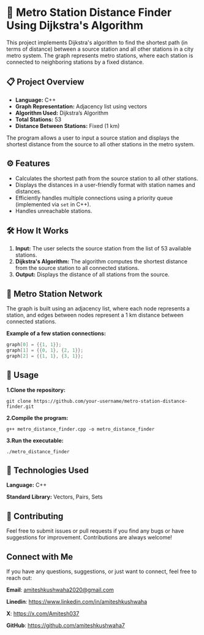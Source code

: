 # 🚉 Metro Station Distance Finder Using Dijkstra's Algorithm 

This project implements Dijkstra's algorithm to find the shortest path (in terms of distance) between a source station and all other stations in a city metro system. The graph represents metro stations, where each station is connected to neighboring stations by a fixed distance.

## 📋 Project Overview

- **Language:** C++
- **Graph Representation:** Adjacency list using vectors
- **Algorithm Used:** Dijkstra’s Algorithm
- **Total Stations:** 53
- **Distance Between Stations:** Fixed (1 km)

The program allows a user to input a source station and displays the shortest distance from the source to all other stations in the metro system.

## ⚙️ Features

- Calculates the shortest path from the source station to all other stations.
- Displays the distances in a user-friendly format with station names and distances.
- Efficiently handles multiple connections using a priority queue (implemented via `set` in C++).
- Handles unreachable stations.

## 🛠 How It Works

1. **Input:** The user selects the source station from the list of 53 available stations.
2. **Dijkstra's Algorithm:** The algorithm computes the shortest distance from the source station to all connected stations.
3. **Output:** Displays the distance of all stations from the source.

## 📍 Metro Station Network

The graph is built using an adjacency list, where each node represents a station, and edges between nodes represent a 1 km distance between connected stations.

**Example of a few station connections:**

```cpp
graph[0] = {{1, 1}};
graph[1] = {{0, 1}, {2, 1}};
graph[2] = {{1, 1}, {3, 1}};
```

## 🏁 Usage
**1.Clone the repository:**
```
git clone https://github.com/your-username/metro-station-distance-finder.git
```

**2.Compile the program:**
```
g++ metro_distance_finder.cpp -o metro_distance_finder
```

**3.Run the executable:**
```
./metro_distance_finder
```


## 🔧 Technologies Used
**Language:** C++

**Standard Library:** Vectors, Pairs, Sets


## 🤝 Contributing
Feel free to submit issues or pull requests if you find any bugs or have suggestions for improvement. Contributions are always welcome!


## Connect with Me
 If you have any questions, suggestions, or just want to connect, feel free to reach out:

**Email**: amiteshkushwaha2020@gmail.com

**Linedin**: https://www.linkedin.com/in/amiteshkushwaha

**X**: https://x.com/Amitesh037

**GitHub**: https://github.com/amiteshkushwaha7
   
